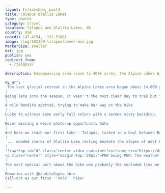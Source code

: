 ```yaml
---
layout: [slideshow, post]
title: Talapus Olallie Lakes
type: photos
category: travel
location: Talapus and Olallie Lakes, WA
country: USA
coordi: (47.4154, -121.5188)
image: /img/2021/9-talapus/cover-min.jpg
MarkerSize: smaller
ext: jpg
publish: yes
redirect_from:
  - /talapus/ 
    
description: Encompassing area close to 400k acres, The Alpine Lakes Wilderness got its name from the 700+ mountain lakes found amongst the majestic rocky peaks and densely forested hillsides of the central Cascades. With about 50 official trailheads and 600+ miles of backcountry trails in the area, we managed to find a trail to see 2 of the many lakes along with some solitude time.

my_arr: '
 The last glacial retreat in the Alpine Lakes area began about 14,000 years ago and was north of the Canada–US border by 10,000 years ago. Uplift and faulting in combination with glaciation have been the dominant processes which have created the tall peaks and deep valleys of the Alpine Lakes Wilderness area.
|
Being late into the season, it wasn''t the most clear day to trek but the clouds descending on us like fog sure made the hike much more beautiful.
|
A wild Nandita spotted, trying to make her way on the hike
|
Lucky to witness some early fall colors with a serene misty backdrop.
|
Never missing a weird photo-op opportunity haha
|
And here we reach our first lake - Talapus, tucked in a bowl between Bandera and Pratt Mountain. But hey, we''re not rookie hikers so we pushed through another mile to  reach ...
|
 ... wooded shores of Olallie Lake resting beneath the slopes of West Granite Mountain and Pratt Lake Saddle. 
|
!!raw!!<p id="8" class="center video-container"><iframe src="https://drive.google.com/file/d/1nZMU3C2KaDxHSn-OdT3I2ocAAsaa96mI/preview" width="480" height="480"></iframe>
<p class="center" style="margin-top:-20px;">PNW being PNW, the weather quickly started to go bad with plethora of clouds setting in!</p></p>
|
The most special part about the hike was probably the secluded time we got and it felt like having the whole wilderness to ourselves
|
Memories with @NanditaGupta <br>
Call-out as our first ''solo'' hike!
'
---
```

<!-- http://compressjpeg.com -->
<!-- http://compressimage.toolur.com/ 1024, 400-->
<!-- https://ezgif.com/optimize/ remove second and then lossy 50. Best is transparency. Fuzzy 6-->
<!-- https://support.google.com/blogger/thread/1950766?hl=en -->
<!-- bundle exec jekyll serve -->
